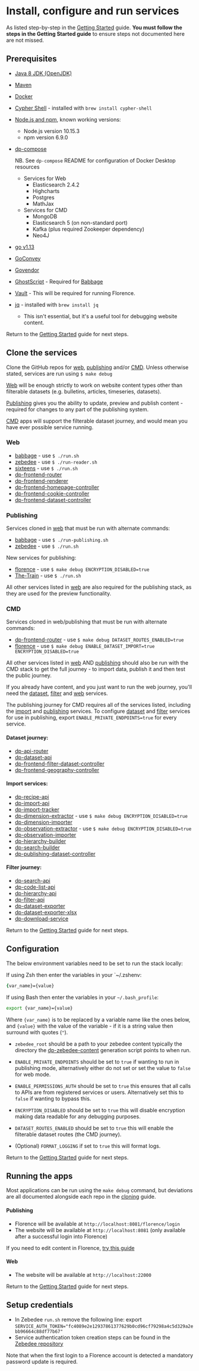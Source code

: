 Install, configure and run services
===============
As listed step-by-step in the [Getting Started](https://github.com/ONSdigital/dp/blob/master/guides/GETTING_STARTED.md) guide. **You must follow the steps in the Getting Started guide** to ensure steps not documented here are not missed.

## Prerequisites

* [Java 8 JDK (OpenJDK)](https://openjdk.java.net/install/)
* [Maven](https://maven.apache.org/)
* [Docker](https://www.docker.com/get-started)
* [Cypher Shell](https://neo4j.com/docs/operations-manual/current/tools/cypher-shell/) - installed with `brew install cypher-shell`
* [Node.js and npm](https://nodejs.org/en/), known working versions:
  - Node.js version 10.15.3
  - npm version 6.9.0
* [dp-compose](https://github.com/ONSdigital/dp-compose)

  NB. See `dp-compose` README for configuration of Docker Desktop resources

  - Services for Web
    - Elasticsearch 2.4.2
    - Highcharts
    - Postgres
    - MathJax 
  - Services for CMD
    - MongoDB
    - Elasticsearch 5 (on non-standard port)
    - Kafka (plus required Zookeeper dependency)
    - Neo4J
* [go v1.13](https://golang.org/doc/install)
* [GoConvey](https://github.com/smartystreets/goconvey#installation)
* [Govendor](https://github.com/kardianos/govendor)
* [GhostScript](https://www.ghostscript.com/download.html) - Required for [Babbage](https://github.com/onsdigital/babbage)
* [Vault](https://www.vaultproject.io/intro/getting-started/install.html) - This will be required for running Florence.

* [jq](https://stedolan.github.io/jq/) - installed with `brew install jq`
  - This isn't essential, but it's a useful tool for debugging website content.

Return to the [Getting Started](https://github.com/ONSdigital/dp/blob/master/guides/GETTING_STARTED.md) guide for next steps.

## Clone the services

Clone the GitHub repos for [web](#web), [publishing](#publishing) and/or [CMD](#cmd). Unless otherwise stated, services are run using `$ make debug`

[Web](#web) will be enough strictly to work on website content types other than filterable datasets (e.g. bulletins, articles, timeseries, datasets). 

[Publishing](#publishing) gives you the ability to update, preview and publish content - required for changes to any part of the publishing system. 

[CMD](#cmd) apps will support the filterable dataset journey, and would mean you have ever possible service running.

### Web

* [babbage](https://github.com/ONSdigital/babbage) - use `$ ./run.sh`
* [zebedee](https://github.com/ONSdigital/zebedee) - use `$ ./run-reader.sh`
* [sixteens](https://github.com/ONSdigital/sixteens) - use `$ ./run.sh`
* [dp-frontend-router](https://github.com/ONSdigital/dp-frontend-router)
* [dp-frontend-renderer](https://github.com/ONSdigital/dp-frontend-renderer)
* [dp-frontend-homepage-controller](https://github.com/ONSdigital/dp-frontend-homepage-controller)
* [dp-frontend-cookie-controller](https://github.com/ONSdigital/dp-frontend-cookie-controller)
* [dp-frontend-dataset-controller](https://github.com/ONSdigital/dp-frontend-dataset-controller)

### Publishing

Services cloned in [web](#web) that must be run with alternate commands:
* [babbage](https://github.com/ONSdigital/babbage) - use `$ ./run-publishing.sh`
* [zebedee](https://github.com/ONSdigital/zebedee) - use `$ ./run.sh`

New services for publishing:
* [florence](https://github.com/ONSdigital/florence) - use `$ make debug ENCRYPTION_DISABLED=true`
* [The-Train](https://github.com/ONSdigital/The-Train) - use `$ ./run.sh`

All other services listed in [web](#web) are also required for the publishing stack, as they are used for the preview functionality.


### CMD

Services cloned in web/publishing that must be run with alternate commands:
* [dp-frontend-router](https://github.com/ONSdigital/dp-frontend-router) - use `$ make debug DATASET_ROUTES_ENABLED=true`
* [florence](https://github.com/ONSdigital/florence) - use `$ make debug ENABLE_DATASET_IMPORT=true ENCRYPTION_DISABLED=true`

All other services listed in [web](#web) AND [publishing](#publishing) should also be run with the CMD stack to get the full journey - to import data, publish it and then test the public journey.

If you already have content, and you just want to run the web journey, you'll need the [dataset](#dataset-journey), [filter](#filter-journey) and [web](#web) services.

The publishing journey for CMD requires all of the services listed, including the [import](#import-services) and [publishing](#publishing) services. To configure [dataset](#dataset-journey) and [filter](#filter-journey) services for use in publishing, export `ENABLE_PRIVATE_ENDPOINTS=true` for every service.

#### Dataset journey:
* [dp-api-router](https://github.com/ONSdigital/dp-api-router)
* [dp-dataset-api](https://github.com/ONSdigital/dp-dataset-api)
* [dp-frontend-filter-dataset-controller](https://github.com/ONSdigital/dp-frontend-filter-dataset-controller)
* [dp-frontend-geography-controller](https://github.com/ONSdigital/dp-frontend-geography-controller)

#### Import services:
* [dp-recipe-api](https://github.com/ONSdigital/dp-recipe-api)
* [dp-import-api](https://github.com/ONSdigital/dp-import-api)
* [dp-import-tracker](https://github.com/ONSdigital/dp-import-tracker)
* [dp-dimension-extractor](https://github.com/ONSdigital/dp-dimension-extractor) - use `$ make debug ENCRYPTION_DISABLED=true`
* [dp-dimension-importer](https://github.com/ONSdigital/dp-dimension-importer)
* [dp-observation-extractor](https://github.com/ONSdigital/dp-observation-extractor) - use `$ make debug ENCRYPTION_DISABLED=true`
* [dp-observation-importer](https://github.com/ONSdigital/dp-observation-importer)
* [dp-hierarchy-builder](https://github.com/ONSdigital/dp-hierarchy-builder)
* [dp-search-builder](https://github.com/ONSdigital/dp-search-builder)
* [dp-publishing-dataset-controller](https://github.com/ONSdigital/dp-publishing-dataset-controller)

#### Filter journey:
* [dp-search-api](https://github.com/ONSdigital/dp-search-api)
* [dp-code-list-api](https://github.com/ONSdigital/dp-code-list-api)
* [dp-hierarchy-api](https://github.com/ONSdigital/dp-hierarchy-api)
* [dp-filter-api](https://github.com/ONSdigital/dp-filter-api)
* [dp-dataset-exporter](https://github.com/ONSdigital/dp-dataset-exporter)
* [dp-dataset-exporter-xlsx](https://github.com/ONSdigital/dp-dataset-exporter-xlsx)
* [dp-download-service](https://github.com/ONSdigital/dp-download-service)

Return to the [Getting Started](https://github.com/ONSdigital/dp/blob/master/guides/GETTING_STARTED.md) guide for next steps.

## Configuration

The below environment variables need to be set to run the stack locally:

If using Zsh then enter the variables in your `~/.zshenv:

```zsh
{var_name}={value}
```

If using Bash then enter the variables in your `~/.bash_profile`:

```bash
export {var_name}={value}
```

Where `{var_name}` is to be replaced by a variable name like the ones below, and `{value}` with the value of the variable - if it is a string value then surround with quotes (`"`).

- `zebedee_root` should be a path to your zebedee content typically the directory the [dp-zebedee-content](https://github.com/ONSdigital/dp-zebedee-content) generation script points to when run.

- `ENABLE_PRIVATE_ENDPOINTS` should be set to `true` if wanting to run in publishing mode, alternatively either do not set or set the value to
 `false` for web mode.

- `ENABLE_PERMISSIONS_AUTH` should be set to `true` this ensures that all calls to APIs are from registered services or users. Alternatively set this to `false` if wanting to bypass this.

- `ENCRYPTION_DISABLED` should be set to `true` this will disable encryption making data readable for any debugging purposes.

- `DATASET_ROUTES_ENABLED` should be set to `true` this will enable the filterable dataset routes (the CMD journey).

- (Optional) `FORMAT_LOGGING` if set to `true` this will format logs.

Return to the [Getting Started](https://github.com/ONSdigital/dp/blob/master/guides/GETTING_STARTED.md) guide for next steps.

## Running the apps

Most applications can be run using the `make debug` command, but deviations are all documented alongside each repo in the [cloning](#clone-the-services) guide.

#### Publishing
  - Florence will be available at `http://localhost:8081/florence/login`
  - The website will be available at `http://localhost:8081` (only available after a successful login into Florence)

  If you need to edit content in Florence, [try this guide](https://github.com/ONSdigital/florence/blob/develop/USAGE.md)

#### Web
  - The website will be available at `http://localhost:22000`

Return to the [Getting Started](https://github.com/ONSdigital/dp/blob/master/guides/GETTING_STARTED.md) guide for next steps.

## Setup credentials
* In Zebedee `run.sh` remove the following line: export `SERVICE_AUTH_TOKEN="fc4089e2e12937861377629b0cd96cf79298a4c5d329a2ebb96664c88df77b67"`
* Service authentication token creation steps can be found in the [Zebedee repository](https://github.com/ONSdigital/zebedee/#service-authentication-with-zebedee)

Note that when the first login to a Florence account is detected a mandatory password update is required.
